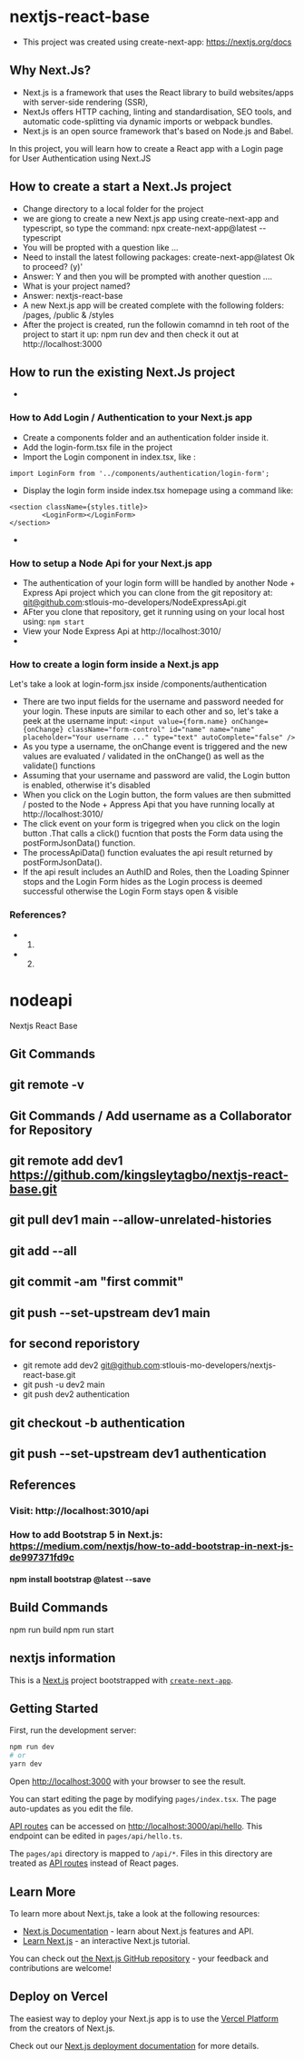 # nextjs-react-base
- This project was created using create-next-app: https://nextjs.org/docs

## Why Next.Js?
- Next.js is a framework that uses the React library to build websites/apps with server-side rendering (SSR),
- NextJs offers HTTP caching, linting and standardisation, SEO tools, and automatic code-splitting via dynamic imports or webpack bundles. 
- Next.js is an open source framework that's based on Node.js and Babel.

In this project, you will learn how to create a React app with a Login page for User Authentication using Next.JS

## How to create a start a Next.Js project
- Change directory to a local folder for the project
- we are giong to create a new Next.js app using create-next-app and typescript, so type the command: 
npx create-next-app@latest --typescript
- You will be propted with a question like ... 
- Need to install the latest following packages: create-next-app@latest
Ok to proceed? (y)'
- Answer: Y and then you will be prompted with another question ....
- What is your project named? 
- Answer: nextjs-react-base
- A new Next.js app will be created complete with the following folders: /pages, /public & /styles 
- After the project is created, run the followin comamnd in teh root of the project to start it up:
npm run dev and then check it out at http://localhost:3000

## How to run the existing Next.Js project
- 

### How to Add Login / Authentication to your Next.js app
- Create a components folder and an authentication folder inside it.
- Add the login-form.tsx file in the project
- Import the Login component in index.tsx, like : 
``` 
import LoginForm from '../components/authentication/login-form';
``` 
- Display the login form inside index.tsx homepage using a command like:    
```     
<section className={styles.title}>
        <LoginForm></LoginForm>
</section>
```
- 

### How to setup a Node Api for your Next.js app
- The authentication of your login form willl be handled by another Node + Express Api project which you can clone from the git repository at: git@github.com:stlouis-mo-developers/NodeExpressApi.git
- AFter you clone that repository, get it running using on your local host using: ```npm start```
- View your Node Express Api at http://localhost:3010/
- 

### How to create a login form inside a Next.js app
Let's take a look at login-form.jsx inside /components/authentication
- There are two input fields for the username and password needed for your login. 
These inputs are similar to each other and so, let's take a peek at the username input: 
```<input value={form.name} onChange={onChange} className="form-control" id="name" name="name" placeholder="Your username ..." type="text" autoComplete="false" />```
- As you type a username, the onChange event is triggered and the new values are evaluated  / validated in the onChange() as well as the validate() functions
- Assuming that your username and password are valid, the Login button is enabled, otherwise it's disabled
- When you click on the Login button, the form values are then submitted / posted to the Node + Appress Api that you have running locally at http://localhost:3010/
- The click event on your form is trigegred when you click on the login button .That calls a click() fucntion
that posts the Form data using the postFormJsonData() function. 
- The processApiData() function evaluates the api result returned by postFormJsonData(). 
- If the api result includes an AuthID and Roles, then the Loading Spinner stops and the Login Form hides as the Login process is deemed successful otherwise the Login Form stays open & visible


### References?
- 1. 
- 2.


# nodeapi
Nextjs React Base

## Git Commands
## git remote -v 
## Git Commands / Add username as a Collaborator for Repository
## git remote add dev1 https://github.com/kingsleytagbo/nextjs-react-base.git
## git pull dev1 main --allow-unrelated-histories
## git add --all
## git commit -am "first commit"
## git push --set-upstream dev1 main

## for second reporistory
- git remote add dev2 git@github.com:stlouis-mo-developers/nextjs-react-base.git
- git push -u dev2 main
- git push dev2 authentication

## git checkout -b  authentication
##  git push --set-upstream dev1 authentication

## References
### Visit: http://localhost:3010/api
### How to add Bootstrap 5 in Next.js: https://medium.com/nextjs/how-to-add-bootstrap-in-next-js-de997371fd9c 
#### npm install bootstrap @latest --save

## Build Commands
npm run build
npm run start

## nextjs information
This is a [Next.js](https://nextjs.org/) project bootstrapped with [`create-next-app`](https://github.com/vercel/next.js/tree/canary/packages/create-next-app).


## Getting Started

First, run the development server:

```bash
npm run dev
# or
yarn dev
```

Open [http://localhost:3000](http://localhost:3000) with your browser to see the result.

You can start editing the page by modifying `pages/index.tsx`. The page auto-updates as you edit the file.

[API routes](https://nextjs.org/docs/api-routes/introduction) can be accessed on [http://localhost:3000/api/hello](http://localhost:3000/api/hello). This endpoint can be edited in `pages/api/hello.ts`.

The `pages/api` directory is mapped to `/api/*`. Files in this directory are treated as [API routes](https://nextjs.org/docs/api-routes/introduction) instead of React pages.

## Learn More

To learn more about Next.js, take a look at the following resources:

- [Next.js Documentation](https://nextjs.org/docs) - learn about Next.js features and API.
- [Learn Next.js](https://nextjs.org/learn) - an interactive Next.js tutorial.

You can check out [the Next.js GitHub repository](https://github.com/vercel/next.js/) - your feedback and contributions are welcome!

## Deploy on Vercel

The easiest way to deploy your Next.js app is to use the [Vercel Platform](https://vercel.com/new?utm_medium=default-template&filter=next.js&utm_source=create-next-app&utm_campaign=create-next-app-readme) from the creators of Next.js.

Check out our [Next.js deployment documentation](https://nextjs.org/docs/deployment) for more details.

